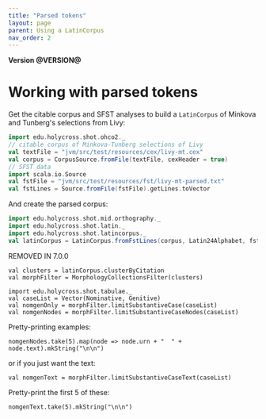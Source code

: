 ```yaml
---
title: "Parsed tokens"
layout: page
parent: Using a LatinCorpus
nav_order: 2
---
```



**Version @VERSION@**

# Working with parsed tokens

Get the citable corpus and SFST analyses to build a `LatinCorpus` of Minkova and Tunberg's selections from Livy:

```scala mdoc:silent
import edu.holycross.shot.ohco2._
// citable corpus of Minkova-Tunberg selections of Livy
val textFile = "jvm/src/test/resources/cex/livy-mt.cex"
val corpus = CorpusSource.fromFile(textFile, cexHeader = true)
// SFST data
import scala.io.Source
val fstFile = "jvm/src/test/resources/fst/livy-mt-parsed.txt"
val fstLines = Source.fromFile(fstFile).getLines.toVector
```

And create the parsed corpus:
```scala mdoc:silent
import edu.holycross.shot.mid.orthography._
import edu.holycross.shot.latin._
import edu.holycross.shot.latincorpus._
val latinCorpus = LatinCorpus.fromFstLines(corpus, Latin24Alphabet, fstLines, strict=false)
```
REMOVED IN 7.0.0
```REMOVED IN 7.0.0
val clusters = latinCorpus.clusterByCitation
val morphFilter = MorphologyCollectionsFilter(clusters)
```

```
import edu.holycross.shot.tabulae._
val caseList = Vector(Nominative, Genitive)
val nomgenOnly = morphFilter.limitSubstantiveCase(caseList)
val nomgenNodes = morphFilter.limitSubstantiveCaseNodes(caseList)
```



Pretty-printing examples:

```
nomgenNodes.take(5).map(node => node.urn + "  " + node.text).mkString("\n\n")
```

or if you just want the text:

```
val nomgenText = morphFilter.limitSubstantiveCaseText(caseList)
```

Pretty-print the first 5 of these:

```
nomgenText.take(5).mkString("\n\n")
```
